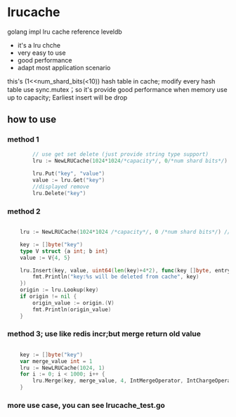 # lrucache
golang impl lru cache reference leveldb

* it's a lru chche
* very easy to use
* good performance
* adapt most application scenario

this's (1<<num_shard_bits(<10)) hash table in cache; modify every hash table use sync.mutex；so it's provide good performance
when memory use up to capacity; Earliest insert will be drop

## how to use
### method 1
```go
    	// use get set delete (just provide string type support)
    	lru := NewLRUCache(1024*1024/*capacity*/, 0/*num shard bits*/) // num_shard_bit is 0, code will auto make one
		
    	lru.Put("key", "value")
    	value := lru.Get("key")
    	//displayed remove
    	lru.Delete("key")
```
### method 2
```go

	lru := NewLRUCache(1024*1024 /*capacity*/, 0 /*num shard bits*/) // num_shard_bit is 0, code will auto make one

	key := []byte("key")
	type V struct {a int; b int}
	value := V{4, 5}

	lru.Insert(key, value, uint64(len(key)+4*2), func(key []byte, entry interface{}) {
		fmt.Println("key:%s will be deleted from cache", key)
	})
	origin := lru.Lookup(key)
	if origin != nil {
		origin_value := origin.(V)
		fmt.Println(origin_value)
	}
```

### method 3; use like redis incr;but merge return old value
```go

	key := []byte("key")
	var merge_value int = 1
	lru := NewLRUCache(1024, 1)
	for i := 0; i < 1000; i++ {
		lru.Merge(key, merge_value, 4, IntMergeOperator, IntChargeOperator) // real value = value+1
	}
```

### more use case, you can see lrucache_test.go
